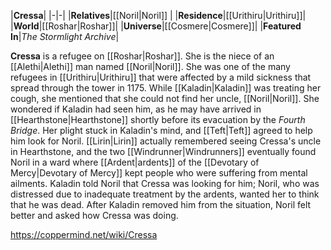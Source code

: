 |**Cressa**|
|-|-|
|**Relatives**|[[Noril\|Noril]] |
|**Residence**|[[Urithiru\|Urithiru]]|
|**World**|[[Roshar\|Roshar]]|
|**Universe**|[[Cosmere\|Cosmere]]|
|**Featured In**|*The Stormlight Archive*|

**Cressa** is a refugee on [[Roshar\|Roshar]]. She is the niece of an [[Alethi\|Alethi]] man named [[Noril\|Noril]].
She was one of the many refugees in [[Urithiru\|Urithiru]] that were affected by a mild sickness that spread through the tower in 1175. While [[Kaladin\|Kaladin]] was treating her cough, she mentioned that she could not find her uncle, [[Noril\|Noril]]. She wondered if Kaladin had seen him, as he may have arrived in [[Hearthstone\|Hearthstone]] shortly before its evacuation by the *Fourth Bridge*. Her plight stuck in Kaladin's mind, and [[Teft\|Teft]] agreed to help him look for Noril.
[[Lirin\|Lirin]] actually remembered seeing Cressa's uncle in Hearthstone, and the two [[Windrunner\|Windrunners]] eventually found Noril in a ward where [[Ardent\|ardents]] of the [[Devotary of Mercy\|Devotary of Mercy]] kept people who were suffering from mental ailments. Kaladin told Noril that Cressa was looking for him; Noril, who was distressed due to inadequate treatment by the ardents, wanted her to think that he was dead. After Kaladin removed him from the situation, Noril felt better and asked how Cressa was doing.



https://coppermind.net/wiki/Cressa
